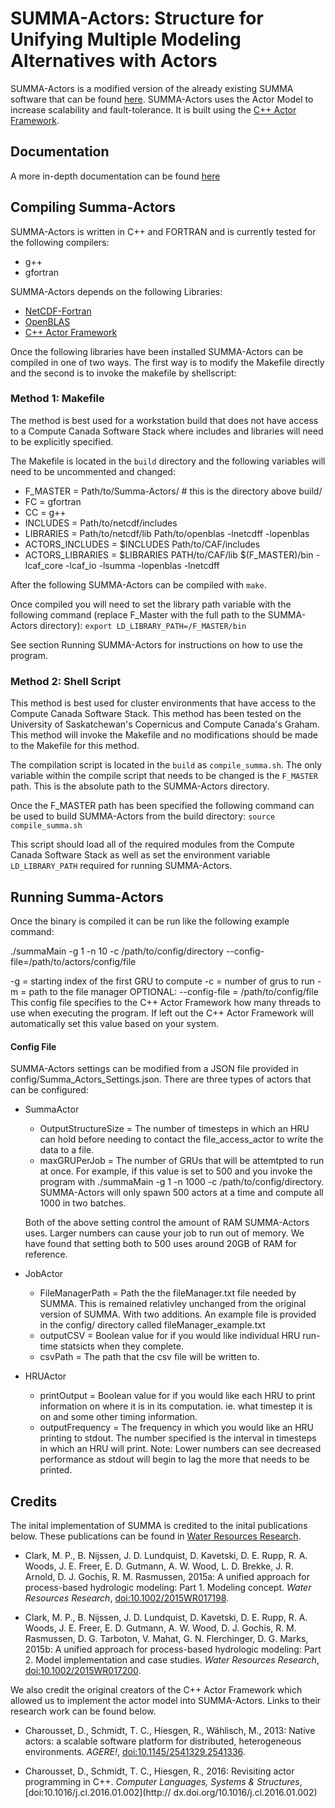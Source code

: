 # SUMMA-Actors: Structure for Unifying Multiple Modeling Alternatives with Actors

SUMMA-Actors is a modified version of the already existing SUMMA software that can be 
found [here](https://github.com/CH-Earth/summa#readme). SUMMA-Actors uses the Actor Model to increase scalability and fault-tolerance. It is built using the [C++ Actor Framework](https://github.com/actor-framework/actor-framework). 

## Documentation
A more in-depth documentation can be found [here](https://summa-actors.readthedocs.io/en/latest/)

## Compiling Summa-Actors
SUMMA-Actors is written in C++ and FORTRAN and is currently tested for the following compilers:
 * g++
 * gfortran

SUMMA-Actors depends on the following Libraries:
 * [NetCDF-Fortran](https://github.com/Unidata/netcdf-fortran)
 * [OpenBLAS](https://github.com/xianyi/OpenBLAS)
 * [C++ Actor Framework](https://github.com/actor-framework/actor-framework) 

Once the following libraries have been installed SUMMA-Actors can be compiled in 
one of two ways. The first way is to modify the Makefile directly and the second 
is to invoke the makefile by shellscript:

### Method 1: Makefile
The method is best used for a workstation build that does not have access to a Compute Canada Software Stack where includes and libraries will need to be explicitly specified.

The Makefile is located in the `build` directory and the following variables will need to be uncommented and changed:
  - F_MASTER = Path/to/Summa-Actors/  # this is the directory above build/
  - FC = gfortran
  - CC = g++
  - INCLUDES = Path/to/netcdf/includes
  - LIBRARIES = Path/to/netcdf/lib 
                Path/to/openblas
                -lnetcdff -lopenblas
  - ACTORS_INCLUDES = $INCLUDES 
                      Path/to/CAF/includes
  - ACTORS_LIBRARIES = $LIBRARIES 
                       PATH/to/CAF/lib 
                       $(F_MASTER)/bin
        -lcaf_core -lcaf_io -lsumma -lopenblas -lnetcdff

After the following SUMMA-Actors can be compiled with `make`.

Once compiled you will need to set the library path variable with the following command (replace F_Master with the full path to the SUMMA-Actors directory):
`export LD_LIBRARY_PATH=/F_MASTER/bin`

See section Running SUMMA-Actors for instructions on how to use the program.
  
### Method 2: Shell Script
This method is best used for cluster environments that have access to the Compute Canada Software Stack. This method has been tested on the University of Saskatchewan's Copernicus and Compute Canada's Graham. This method will invoke the Makefile and no modifications should be made to the Makefile for this method.

The compilation script is located in the `build` as `compile_summa.sh`. The only variable within the compile script that needs to be changed is the `F_MASTER` path. This is the absolute path to the SUMMA-Actors directory.

Once the F_MASTER path has been specified the following command can be used to build SUMMA-Actors from the build directory:
`source compile_summa.sh`

This script should load all of the required modules from the Compute Canada Software Stack as well as set the environment variable `LD_LIBRARY_PATH` required for running SUMMA-Actors.

## Running Summa-Actors

Once the binary is compiled it can be run like the following example command:

./summaMain -g 1 -n 10 -c /path/to/config/directory --config-file=/path/to/actors/config/file

 -g = starting index of the first GRU to compute
 -c = number of grus to run
 -m = path to the file manager
 OPTIONAL: --config-file = /path/to/config/file
  This config file specifies to the C++ Actor Framework how many threads to use when executing the program. If left out the C++ Actor Framework will automatically set this value based on your system.

#### Config File ####
SUMMA-Actors settings can be modified from a JSON file provided in config/Summa_Actors_Settings.json.
There are three types of actors that can be configured:
  * SummaActor
    - OutputStructureSize = The number of timesteps in which an HRU can hold before needing to contact 
    the file_access_actor to write the data to a file.
    - maxGRUPerJob = The number of GRUs that will be attemtpted to run at once. For example, if this value 
    is set to 500 and you invoke the program with ./summaMain -g 1 -n 1000 -c /path/to/config/directory. 
    SUMMA-Actors will only spawn 500 actors at a time and compute all 1000 in two batches.

    Both of the above setting control the amount of RAM SUMMA-Actors uses. Larger numbers can cause your 
    job to run out of memory. We have found that setting both to 500 uses around 20GB of RAM for reference.

  * JobActor
    - FileManagerPath = Path the the fileManager.txt file needed by SUMMA. This is remained relativley 
    unchanged from the original version of SUMMA. With two additions. An example file is provided in the 
    config/ directory called fileManager_example.txt
    - outputCSV = Boolean value for if you would like individual HRU run-time statsicts when they complete.
    - csvPath = The path that the csv file will be written to.
  
  * HRUActor
    - printOutput = Boolean value for if you would like each HRU to print information on where it is in 
    its computation. ie. what timestep it is on and some other timing information.
    - outputFrequency = The frequency in which you would like an HRU printing to stdout. The number specified is the interval in timesteps in which an HRU will print. Note: Lower numbers can see decreased performance as stdout will begin to lag the more that needs to be printed.


## Credits
The inital implementation of SUMMA is credited to the inital publications below. These 
publications can be found in [Water Resources Research](http://onlinelibrary.wiley.com/journal/10.1002/(ISSN)1944-7973).

 * Clark, M. P., B. Nijssen, J. D. Lundquist, D. Kavetski, D. E. Rupp, R. A. Woods, J. E. Freer, E. D. Gutmann, A. W. Wood, L. D. Brekke, J. R. Arnold, D. J. Gochis, R. M. Rasmussen, 2015a: A unified approach for process-based hydrologic modeling: Part 1. Modeling concept. _Water Resources Research_, [doi:10.1002/2015WR017198](http://dx.doi.org/10.1002/2015WR017198).<a id="clark_2015a"></a>

 * Clark, M. P., B. Nijssen, J. D. Lundquist, D. Kavetski, D. E. Rupp, R. A. Woods, J. E. Freer, E. D. Gutmann, A. W. Wood, D. J. Gochis, R. M. Rasmussen, D. G. Tarboton, V. Mahat, G. N. Flerchinger, D. G. Marks, 2015b: A unified approach for process-based hydrologic modeling: Part 2. Model implementation and case studies. _Water Resources Research_, [doi:10.1002/2015WR017200](http://dx.doi.org/10.1002/2015WR017200).<a id="clark_2015b"></a>

We also credit the original creators of the C++ Actor Framework which allowed us to implement the actor model into SUMMA-Actors. Links to their research work can be found 
below.

 * Charousset, D., Schmidt, T. C., Hiesgen, R., Wählisch, M., 2013: Native actors: 
 a scalable software platform for distributed, heterogeneous environments. _AGERE!_, 
 [doi:10.1145/2541329.2541336](http://dx.doi.org/10.1145/2541329.2541336).

 * Charousset, D., Schmidt, T. C., Hiesgen, R., 2016: Revisiting actor programming in 
 C++. _Computer Languages, Systems & Structures_, [doi:10.1016/j.cl.2016.01.002](http://
 dx.doi.org/10.1016/j.cl.2016.01.002)



